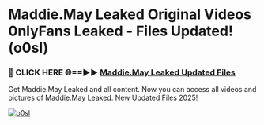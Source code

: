 # Maddie.May Leaked Original Videos 0nlyFans Leaked - Files Updated! (o0sl)

<h3>🔴 CLICK HERE 🌐==►► <a href="https://tinyurl.com/ehrbuxhb" rel="nofollow">Maddie.May Leaked Updated Files</a></h3>

Get Maddie.May Leaked and all content. Now you can access all videos and pictures of Maddie.May Leaked. New Updated Files 2025!

[![o0sl](https://i.imgur.com/lVYEuWS.gif)](https://tinyurl.com/ehrbuxhb)
